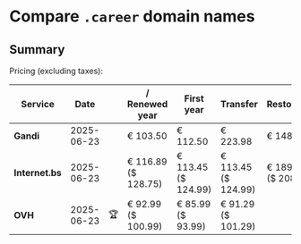 # Compare `.career` domain names

## Summary

Pricing (excluding taxes):

| Service | Date |  | / Renewed year | First year | Transfer | Restoration |
|--|--|--|--|--|--|--|
| **Gandi** | 2025-06-23 |  | € 103.50 | € 112.50 | € 223.98 | € 148.90 |
| **Internet.bs** | 2025-06-23 |  | € 116.89<br>($ 128.75) | € 113.45<br>($ 124.99) | € 113.45<br>($ 124.99) | € 189.55<br>($ 208.75) |
| **OVH** | 2025-06-23 | 🏆 | € 92.99<br>($ 100.99) | € 85.99<br>($ 93.99) | € 91.29<br>($ 101.29) |  |
